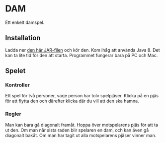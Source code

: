 # DAM

Ett enkelt damspel.

## Installation

Ladda ner [den här JAR-filen](https://github.com/en-programmerare/DAM/blob/master/Checkers/Damspel.jar) och kör den. Kom ihåg att använda Java 8. Det kan ta lite tid för den att starta. Programmet fungerar bara på PC och Mac.

## Spelet

### Kontroller
Ett spel för två personer, varje person har tolv spelpjäser. Klicka på en pjäs för att flytta den och därefter klicka där du vill att den ska hamna.

### Regler
Man kan bara gå diagonalt framåt. Hoppa över motspelarens pjäs för att ta ut den. Om man når sista raden blir spelaren en dam, och kan även gå diagonalt bakåt. Om man har tagit ut alla motspelarens pjäser vinner man.

